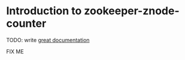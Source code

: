 # Introduction to zookeeper-znode-counter

TODO: write [great documentation](http://jacobian.org/writing/what-to-write/)

FIX ME
